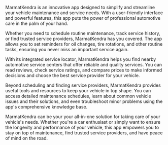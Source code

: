 
MarmatKendra is an innovative app designed to simplify and streamline your vehicle maintenance and service needs. With a user-friendly interface and powerful features, this app puts the power of professional automotive care in the palm of your hand.

Whether you need to schedule routine maintenance, track service history, or find trusted service providers, MarmatKendra has you covered. The app allows you to set reminders for oil changes, tire rotations, and other routine tasks, ensuring you never miss an important service again.

With its integrated service locator, MarmatKendra helps you find nearby automotive service centers that offer reliable and quality services. You can read reviews, check service ratings, and compare prices to make informed decisions and choose the best service provider for your vehicle.

Beyond scheduling and finding service providers, MarmatKendra provides useful tools and resources to keep your vehicle in top shape. You can access detailed maintenance schedules, learn about common vehicle issues and their solutions, and even troubleshoot minor problems using the app's comprehensive knowledge base.

MarmatKendra can be your your all-in-one solution for taking care of your vehicle's needs. Whether you're a car enthusiast or simply want to ensure the longevity and performance of your vehicle, this app empowers you to stay on top of maintenance, find trusted service providers, and have peace of mind on the road.
